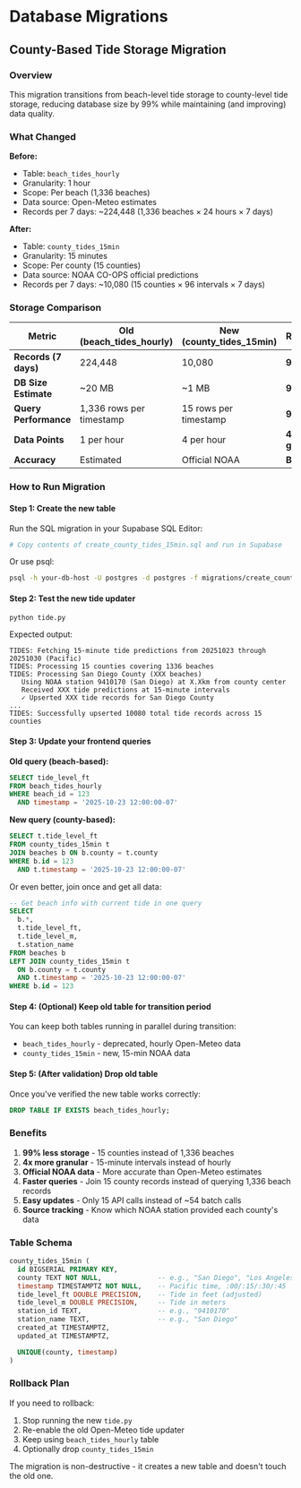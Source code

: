 # Database Migrations

## County-Based Tide Storage Migration

### Overview

This migration transitions from beach-level tide storage to county-level tide storage, reducing database size by 99% while maintaining (and improving) data quality.

### What Changed

**Before:**
- Table: `beach_tides_hourly`
- Granularity: 1 hour
- Scope: Per beach (1,336 beaches)
- Data source: Open-Meteo estimates
- Records per 7 days: ~224,448 (1,336 beaches × 24 hours × 7 days)

**After:**
- Table: `county_tides_15min`
- Granularity: 15 minutes
- Scope: Per county (15 counties)
- Data source: NOAA CO-OPS official predictions
- Records per 7 days: ~10,080 (15 counties × 96 intervals × 7 days)

### Storage Comparison

| Metric | Old (beach_tides_hourly) | New (county_tides_15min) | Reduction |
|--------|--------------------------|--------------------------|-----------|
| **Records (7 days)** | 224,448 | 10,080 | **95.5%** |
| **DB Size Estimate** | ~20 MB | ~1 MB | **95%** |
| **Query Performance** | 1,336 rows per timestamp | 15 rows per timestamp | **99%** |
| **Data Points** | 1 per hour | 4 per hour | **4x more granular** |
| **Accuracy** | Estimated | Official NOAA | **Better** |

### How to Run Migration

#### Step 1: Create the new table

Run the SQL migration in your Supabase SQL Editor:

```bash
# Copy contents of create_county_tides_15min.sql and run in Supabase
```

Or use psql:

```bash
psql -h your-db-host -U postgres -d postgres -f migrations/create_county_tides_15min.sql
```

#### Step 2: Test the new tide updater

```bash
python tide.py
```

Expected output:
```
TIDES: Fetching 15-minute tide predictions from 20251023 through 20251030 (Pacific)
TIDES: Processing 15 counties covering 1336 beaches
TIDES: Processing San Diego County (XXX beaches)
   Using NOAA station 9410170 (San Diego) at X.Xkm from county center
   Received XXX tide predictions at 15-minute intervals
   ✓ Upserted XXX tide records for San Diego County
...
TIDES: Successfully upserted 10080 total tide records across 15 counties
```

#### Step 3: Update your frontend queries

**Old query (beach-based):**
```sql
SELECT tide_level_ft
FROM beach_tides_hourly
WHERE beach_id = 123
  AND timestamp = '2025-10-23 12:00:00-07'
```

**New query (county-based):**
```sql
SELECT t.tide_level_ft
FROM county_tides_15min t
JOIN beaches b ON b.county = t.county
WHERE b.id = 123
  AND t.timestamp = '2025-10-23 12:00:00-07'
```

Or even better, join once and get all data:
```sql
-- Get beach info with current tide in one query
SELECT
  b.*,
  t.tide_level_ft,
  t.tide_level_m,
  t.station_name
FROM beaches b
LEFT JOIN county_tides_15min t
  ON b.county = t.county
  AND t.timestamp = '2025-10-23 12:00:00-07'
WHERE b.id = 123
```

#### Step 4: (Optional) Keep old table for transition period

You can keep both tables running in parallel during transition:
- `beach_tides_hourly` - deprecated, hourly Open-Meteo data
- `county_tides_15min` - new, 15-min NOAA data

#### Step 5: (After validation) Drop old table

Once you've verified the new table works correctly:

```sql
DROP TABLE IF EXISTS beach_tides_hourly;
```

### Benefits

1. **99% less storage** - 15 counties instead of 1,336 beaches
2. **4x more granular** - 15-minute intervals instead of hourly
3. **Official NOAA data** - More accurate than Open-Meteo estimates
4. **Faster queries** - Join 15 county records instead of querying 1,336 beach records
5. **Easy updates** - Only 15 API calls instead of ~54 batch calls
6. **Source tracking** - Know which NOAA station provided each county's data

### Table Schema

```sql
county_tides_15min (
  id BIGSERIAL PRIMARY KEY,
  county TEXT NOT NULL,              -- e.g., "San Diego", "Los Angeles"
  timestamp TIMESTAMPTZ NOT NULL,    -- Pacific time, :00/:15/:30/:45
  tide_level_ft DOUBLE PRECISION,    -- Tide in feet (adjusted)
  tide_level_m DOUBLE PRECISION,     -- Tide in meters
  station_id TEXT,                   -- e.g., "9410170"
  station_name TEXT,                 -- e.g., "San Diego"
  created_at TIMESTAMPTZ,
  updated_at TIMESTAMPTZ,

  UNIQUE(county, timestamp)
)
```

### Rollback Plan

If you need to rollback:

1. Stop running the new `tide.py`
2. Re-enable the old Open-Meteo tide updater
3. Keep using `beach_tides_hourly` table
4. Optionally drop `county_tides_15min`

The migration is non-destructive - it creates a new table and doesn't touch the old one.
